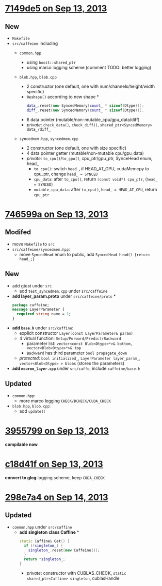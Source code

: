 # [7149de5 on Sep 13, 2013](https://github.com/Yangqing/caffe/tree/7149de51ceb87e204e3a50d41cb1495caab965dd)
## New
* `Makefile`
* `src/caffeine` including
    * `common.hpp`
        * using `boost::shared_ptr`
        * using marco logging scheme (comment TODO: better logging)
    * `blob.hpp`, `blob.cpp`
        * 2 constructor (one default, one with num/channels/height/width specific)
        * `Reshape()` according to new shape
            * 
            ```cpp
            data_.reset(new SyncedMemory(count_ * sizeof(Dtype)));
            diff_.reset(new SyncedMemory(count_ * sizeof(Dtype)));
            ```
        * 8 data pointer (mutable/non-mutable_cpu/gpu_data/diff)
        * *private*: `check_data()`, `check_diff()`, `shared_ptr<SyncedMemory> data_/diff_`
            
    * `syncedmem.hpp`, `syncedmem.cpp`
        * 2 constructor (one default, one with size specific)
        * 4 data pointer getter (mutable/non-mutable cpu/gpu_data)
        * *private*: `to_cpu()`/`to_gpu()`, cpu_ptr/gpu_ptr, SynceHead enum, head_
            * `to_cpu()`: switch `head_`, if HEAD_AT_GPU, cudaMemcpy to cpu_ptr, change `head_ = SYNCED`
            * `cpu_data`: after `to_cpu()`, return `(const void*) cpu_ptr`, (`head_ = SYNCED`)
            * `mutable_cpu_data`: after `to_cpu()`, `head_ = HEAD_AT_CPU`, return `cpu_ptr`

# [746599a on Sep 13, 2013](https://github.com/Yangqing/caffe/tree/746599ae0d58c664cbdaed4d36358a137597fad6)
## Modifed
* move `Makefile` to `src`
* `src/caffeine/syncedmem.hpp`:
    * move `SyncedHead` enum to public, add `SyncedHead head() {return head_;}`
    
## New
* add gtest under `src`
    * add `test_syncedmem.cpp` under `src/caffeine`
* __add layer_param.proto__ under `src/caffeine/proto`
    * 
    ```protobuf
    package caffeine;
    message LayerParameter {
      required string name = 1;
    }
    ```
* __add `base.h`__ under `src/caffine`:
    * explicit constructor `Layer(const LayerParameter& param)`
    * 4 virtual function: `Setup/Forward/Predict/Backward`
        * parameter list: `vector<const Blob<Dtype>*>& bottom, vector<Blob<Dtype>*>& top`
        * `Backward` has third parameter `bool propagate_down`
    * *protected*: `bool initialized_`, `LayerParameter layer_param_`, `vector<Blob<Dtype> > blobs` (stores the parameters)
* __add `neuron_layer.cpp`__ under `src/caffe`, include `caffeine/base.h`

## Updated
* `common.hpp`:
    * more marco logging `CHECK/DCHECK/CUDA_CHECK`
* `blob.hpp`, `blob.cpp`:
    * add `update()`

# [3955799 on Sep 13, 2013](https://github.com/Yangqing/caffe/tree/395579905ced2570e2914226a52ad99aee4ca7ea)
__compilable now__

# [c18d41f on Sep 13, 2013](https://github.com/Yangqing/caffe/commit/c18d41f432c3fb519fbfaa4428c4ff4155ed1a54)
__convert to glog__ logging scheme, keep `CUDA_CHECK`

# [298e7a4 on Sep 14, 2013](https://github.com/Yangqing/caffe/tree/298e7a4129590599f4ce99b01a85a75636651210)
## Updated
* `common.hpp` under `src/caffine`
    * __add singleton class Caffine__
        * 
        ```cpp
        static Caffine& Get() {
          if (!singleton_) {
            singleton_.reset(new Caffeine());
          }
          return *singleton_;
        }
        ```
        * *private*: constructor with CUBLAS_CHECK, `static shared_ptr<Caffine> singleton`, cublasHandle
        
